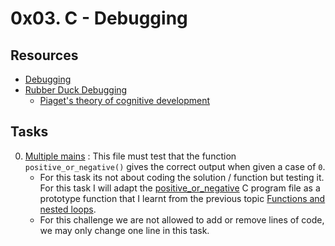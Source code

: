# 0x03. C - Debugging

## Resources

- [Debugging](https://en.wikipedia.org/wiki/Debugging)
- [Rubber Duck Debugging](https://www.thoughtfulcode.com/rubber-duck-debugging-psychology/)
	- [Piaget's theory of cognitive development](https://en.wikipedia.org/wiki/Piaget's_theory_of_cognitive_development)

## Tasks

0. [Multiple mains](./0-main.c) : This file must test that the function `positive_or_negative()` gives the correct output when given a case of `0`.
	- For this task its not about coding the solution / function but testing it. For this task I will adapt the [positive_or_negative](../0x01-variables_if_else_while/0-positive_or_negative.c) C program file as a prototype function that I learnt from the previous topic [Functions and nested loops](../0x02-functions_nested_loops).
	- For this challenge we are not allowed to add or remove lines of code, we may only change one line in this task.
